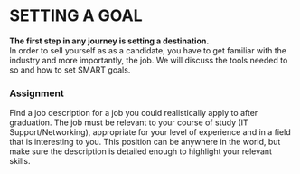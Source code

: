# SETTING A GOAL  
  
**The first step in any journey is setting a destination.**  
In order to sell yourself as as a candidate, you have to get familiar with the industry and more importantly, the job. We will discuss the tools needed to so and how to set SMART goals.

### Assignment  
Find a job description for a job you could realistically apply to after graduation. The job must be relevant to your course of study (IT Support/Networking), appropriate for your level of experience and in a field that is interesting to you. This position can be anywhere in the world, but make sure the description is detailed enough to highlight your relevant skills.
